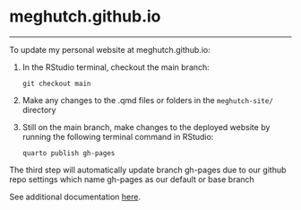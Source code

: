 # meghutch.github.io

---

To update my personal website at meghutch.github.io:

1.  In the RStudio terminal, checkout the main branch:

    `git checkout main`

2.  Make any changes to the .qmd files or folders in the `meghutch-site/` directory

3.  Still on the main branch, make changes to the deployed website by running the following terminal command in RStudio:

    `quarto publish gh-pages`

The third step will automatically update branch gh-pages due to our github repo settings which name gh-pages as our default or base branch

See additional documentation [here](https://quarto.org/docs/websites/).
